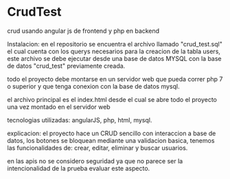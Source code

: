 # CrudTest
crud usando angular js de frontend y php en backend

Instalacion:
en el repositorio se encuentra el archivo llamado "crud_test.sql" el cual cuenta con los querys necesarios para la creacion de la tabla users, este archivo se 
debe ejecutar desde una base de datos MYSQL con la base de datos "crud_test" previamente creada.

todo el proyecto debe montarse en un servidor web que pueda correr php 7  o superior y que tenga conexion con la base de datos mysql.

el archivo principal es el index.html desde el cual se abre todo el proyecto una vez montado en el servidor web

tecnologias utilizadas: angularJS, php, html, mysql.

explicacion:
el proyecto hace un CRUD sencillo con interaccion a base de datos, los botones se bloquean mediante una validacion basica, tenemos las funcionalidades de: crear, editar, eliminar y buscar usuarios.

en las apis no se considero seguridad ya que no parece ser la intencionalidad de la prueba evaluar este aspecto.
